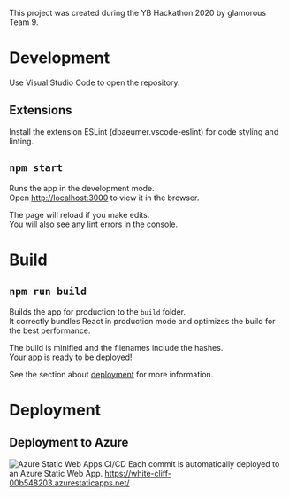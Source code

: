 This project was created during the YB Hackathon 2020 by glamorous Team 9.

# Development
Use Visual Studio Code to open the repository.

## Extensions
Install the extension ESLint (dbaeumer.vscode-eslint) for code styling and linting.

## `npm start`

Runs the app in the development mode.<br />
Open [http://localhost:3000](http://localhost:3000) to view it in the browser.

The page will reload if you make edits.<br />
You will also see any lint errors in the console.

# Build

## `npm run build`

Builds the app for production to the `build` folder.<br />
It correctly bundles React in production mode and optimizes the build for the best performance.

The build is minified and the filenames include the hashes.<br />
Your app is ready to be deployed!

See the section about [deployment](https://facebook.github.io/create-react-app/docs/deployment) for more information.

# Deployment

## Deployment to Azure
![Azure Static Web Apps CI/CD](https://github.com/R4ffi/team9-2020/workflows/Azure%20Static%20Web%20Apps%20CI/CD/badge.svg)
Each commit is automatically deployed to an Azure Static Web App.
https://white-cliff-00b548203.azurestaticapps.net/

